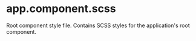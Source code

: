 # app.component.scss

Root component style file. Contains SCSS styles for the application's root component.
